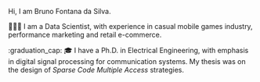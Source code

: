 Hi, I am Bruno Fontana da Silva.  

🧑🏽‍🔬 I am a Data Scientist, with experience in casual mobile games industry, performance marketing and retail e-commerce.  

:graduation_cap: 🎓 I have a Ph.D. in Electrical Engineering, with emphasis in digital signal processing for communication systems. My thesis was on the design of _Sparse Code Multiple Access_ strategies.  